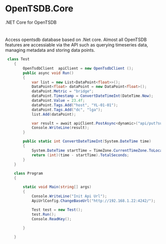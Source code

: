 # OpenTSDB.Core
.NET Core  for OpenTSDB
#
Access opentsdb database based on .Net core. Almost all OpenTSDB features are accessiable via the API such as querying timeseries data, managing metadata and storing data points.

```C#
 class Test
    {
        OpenTsdbClient  apiClient = new OpenTsdbClient ();
        public async void Run()
        {
            var list = new List<DataPoint<float>>();
            DataPoint<float> dataPoint = new DataPoint<float>();
            dataPoint.Metric = "bridge";
            dataPoint.Timestamp = ConvertDateTimeInt(DateTime.Now);
            dataPoint.Value = 23.4f;
            dataPoint.Tags.Add("host", "YL-01-01");
            dataPoint.Tags.Add("dc", "lga");
            list.Add(dataPoint);

            var result = await apiClient.PostAsync<dynamic>("api/put?summary", list);
            Console.WriteLine(result);
        }

        public static int ConvertDateTimeInt(System.DateTime time)
        {
            System.DateTime startTime = TimeZone.CurrentTimeZone.ToLocalTime(new System.DateTime(1970, 1, 1));
            return (int)(time - startTime).TotalSeconds;
        }
    }
    
    class Program
    {

        static void Main(string[] args)
        {
            Console.WriteLine("Init Api Url");
            ApiUrlConfig.ChangeBaseUrl("http://192.168.1.22:4242/");
           
            Test test = new Test();
            test.Run();
            Console.ReadKey();

        }

    }
